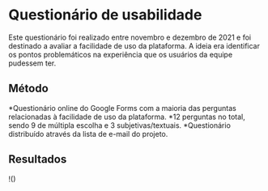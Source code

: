 ﻿# Questionário de usabilidade

Este questionário foi realizado entre novembro e dezembro de 2021 e foi destinado a avaliar a facilidade de uso da plataforma. A ideia era identificar os pontos problemáticos na experiência que os usuários da equipe pudessem ter.

## Método

*Questionário online do Google Forms com a maioria das perguntas relacionadas à facilidade de uso da plataforma.
*12 perguntas no total, sendo 9 de múltipla escolha e 3 subjetivas/textuais. 
*Questionário distribuído através da lista de e-mail do projeto.

## Resultados

!()



